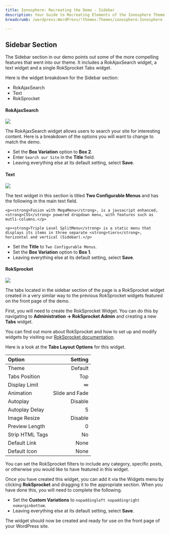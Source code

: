 ```yaml
---
title: Ionosphere: Recreating the Demo - Sidebar
description: Your Guide to Recreating Elements of the Ionosphere Theme for WordPress
breadcrumb: /wordpress:WordPress/!themes:Themes/ionosphere:Ionosphere

---
```


Sidebar Section
-----
The Sidebar section in our demo points out some of the more compelling features that went into our theme. It includes a RokAjaxSearch widget, a text widget and a single RokSprocket Tabs widget.

Here is the widget breakdown for the Sidebar section:

* RokAjaxSearch
* Text
* RokSprocket

#### RokAjaxSearch
![][demo1]

The RokAjaxSearch widget allows users to search your site for interesting content. Here is a breakdown of the options you will want to change to match the demo.

* Set the **Box Variation** option to **Box 2**.
* Enter `Search our Site` in the **Title** field.
* Leaving everything else at its default setting, select **Save**.

#### Text
![][demo2]

The text widget in this section is titled **Two Configurable Menus** and has the following in the main text field.

~~~
<p><strong>Fusion with MegaMenu</strong>, is a javsacript enhanced, <strong>CSS</strong> powered dropdown menu, with features such as mutli-columns.</p>

<p><strong>Triple Level SplitMenu</strong> is a static menu that displays its items in three separate <strong>tiers</strong>, horizontal and vertical (Sidebar).</p>
~~~

* Set the **Title** to `Two Configurable Menus`.
* Set the **Box Variation** option to **Box 1**.
* Leaving everything else at its default setting, select **Save**.

#### RokSprocket
![][demo3]

The tabs located in the sidebar section of the page is a RokSprocket widget created in a very similar way to the previous RokSprocket widgets featured on the front page of the demo.

First, you will need to create the RokSprocket Widget. You can do this by navigating to **Administration -> RokSprocket Admin** and creating a new **Tabs** widget. 

You can find out more about RokSprocket and how to set up and modify widgets by visiting our [RokSprocket documentation](../../plugins/roksprocket/).

Here is a look at the **Tabs Layout Options** for this widget.

| Option          |        Setting |  
| :-------------- | -------------: |  
| Theme           |        Default |  
| Tabs Position   |            Top |  
| Display Limit   |              ∞ |  
| Animation       | Slide and Fade |  
| Autoplay        |        Disable |  
| Autoplay Delay  |              5 |  
| Image Resize    |        Disable |  
| Preview Length  |              0 |  
| Strip HTML Tags |             No |  
| Default Link    |           None |  
| Default Icon    |           None |  

You can set the RokSprocket filters to include any category, specific posts, or otherwise you would like to have featured in this widget.

Once you have created this widget, you can add it via the Widgets menu by clicking **RokSprocket** and dragging it to the appropriate section. When you have done this, you will need to complete the following.

* Set the **Custom Variations** to `nopaddingleft nopaddingright nomarginbottom`.
* Leaving everything else at its default setting, select **Save**.

The widget should now be created and ready for use on the front page of your WordPress site.

[demo1]: assets/demo_6.jpeg
[demo2]: assets/demo_7.jpeg
[demo3]: assets/demo_9.jpeg
